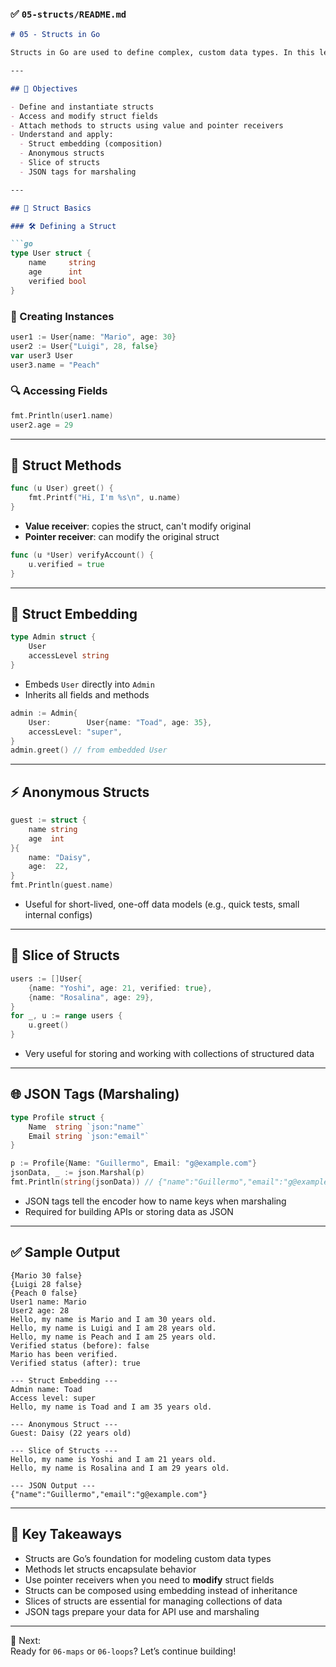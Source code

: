 ### ✅ `05-structs/README.md`

```markdown
# 05 - Structs in Go

Structs in Go are used to define complex, custom data types. In this lesson, we cover how to create and use structs, define methods, and extend your understanding with advanced topics like struct embedding, anonymous structs, slices of structs, and JSON encoding.

---

## 🎯 Objectives

- Define and instantiate structs
- Access and modify struct fields
- Attach methods to structs using value and pointer receivers
- Understand and apply:
  - Struct embedding (composition)
  - Anonymous structs
  - Slice of structs
  - JSON tags for marshaling

---

## 🧱 Struct Basics

### 🛠 Defining a Struct

```go
type User struct {
    name     string
    age      int
    verified bool
}
```

### 🧪 Creating Instances

```go
user1 := User{name: "Mario", age: 30}
user2 := User{"Luigi", 28, false}
var user3 User
user3.name = "Peach"
```

### 🔍 Accessing Fields

```go
fmt.Println(user1.name)
user2.age = 29
```

---

## 🧠 Struct Methods

```go
func (u User) greet() {
    fmt.Printf("Hi, I'm %s\n", u.name)
}
```

- **Value receiver**: copies the struct, can't modify original
- **Pointer receiver**: can modify the original struct

```go
func (u *User) verifyAccount() {
    u.verified = true
}
```

---

## 🔁 Struct Embedding

```go
type Admin struct {
    User
    accessLevel string
}
```

- Embeds `User` directly into `Admin`
- Inherits all fields and methods

```go
admin := Admin{
    User:        User{name: "Toad", age: 35},
    accessLevel: "super",
}
admin.greet() // from embedded User
```

---

## ⚡ Anonymous Structs

```go
guest := struct {
    name string
    age  int
}{
    name: "Daisy",
    age:  22,
}
fmt.Println(guest.name)
```

- Useful for short-lived, one-off data models (e.g., quick tests, small internal configs)

---

## 🧱 Slice of Structs

```go
users := []User{
    {name: "Yoshi", age: 21, verified: true},
    {name: "Rosalina", age: 29},
}
for _, u := range users {
    u.greet()
}
```

- Very useful for storing and working with collections of structured data

---

## 🌐 JSON Tags (Marshaling)

```go
type Profile struct {
    Name  string `json:"name"`
    Email string `json:"email"`
}

p := Profile{Name: "Guillermo", Email: "g@example.com"}
jsonData, _ := json.Marshal(p)
fmt.Println(string(jsonData)) // {"name":"Guillermo","email":"g@example.com"}
```

- JSON tags tell the encoder how to name keys when marshaling
- Required for building APIs or storing data as JSON

---

## ✅ Sample Output

```
{Mario 30 false}
{Luigi 28 false}
{Peach 0 false}
User1 name: Mario
User2 age: 28
Hello, my name is Mario and I am 30 years old.
Hello, my name is Luigi and I am 28 years old.
Hello, my name is Peach and I am 25 years old.
Verified status (before): false
Mario has been verified.
Verified status (after): true

--- Struct Embedding ---
Admin name: Toad
Access level: super
Hello, my name is Toad and I am 35 years old.

--- Anonymous Struct ---
Guest: Daisy (22 years old)

--- Slice of Structs ---
Hello, my name is Yoshi and I am 21 years old.
Hello, my name is Rosalina and I am 29 years old.

--- JSON Output ---
{"name":"Guillermo","email":"g@example.com"}
```

---

## 🧠 Key Takeaways

- Structs are Go’s foundation for modeling custom data types
- Methods let structs encapsulate behavior
- Use pointer receivers when you need to **modify** struct fields
- Structs can be composed using embedding instead of inheritance
- Slices of structs are essential for managing collections of data
- JSON tags prepare your data for API use and marshaling

---

🔁 Next:  
Ready for `06-maps` or `06-loops`? Let’s continue building!
```